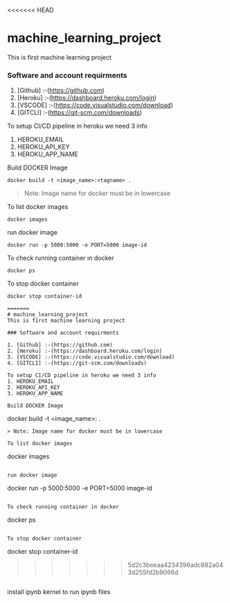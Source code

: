<<<<<<< HEAD
# machine_learning_project
This is first machine learning project

### Software and account requirments

1. [Github] :-(https://github.com)
2. [Heroku] :-(https://dashboard.heroku.com/login)
3. [VSCODE] :-(https://code.visualstudio.com/download)
4. [GITCLI] :-(https://git-scm.com/downloads)

To setup CI/CD pipeline in heroku we need 3 info
1. HEROKU_EMAIL
2. HEROKU_API_KEY
3. HEROKU_APP_NAME

Build DOCKER Image
```
docker build -t <image_name>:<tagname> .
```
> Note: Image name for docker must be in lowercase

To list docker images
```
docker images
```

run docker image
```
docker run -p 5000:5000 -e PORT=5000 image-id
```

To check running container in docker
```
docker ps
```

To stop docker container
```
docker stop container-id

=======
# machine_learning_project
This is first machine learning project

### Software and account requirments

1. [Github] :-(https://github.com)
2. [Heroku] :-(https://dashboard.heroku.com/login)
3. [VSCODE] :-(https://code.visualstudio.com/download)
4. [GITCLI] :-(https://git-scm.com/downloads)

To setup CI/CD pipeline in heroku we need 3 info
1. HEROKU_EMAIL
2. HEROKU_API_KEY
3. HEROKU_APP_NAME

Build DOCKER Image
```
docker build -t <image_name>:<tagname> .
```
> Note: Image name for docker must be in lowercase

To list docker images
```
docker images
```

run docker image
```
docker run -p 5000:5000 -e PORT=5000 image-id
```

To check running container in docker
```
docker ps
```

To stop docker container
```
docker stop container-id

>>>>>>> 5d2c3beeaa4234396adc882a043d255fd2b9066d
```

```
install ipynb kernel to run ipynb files
```